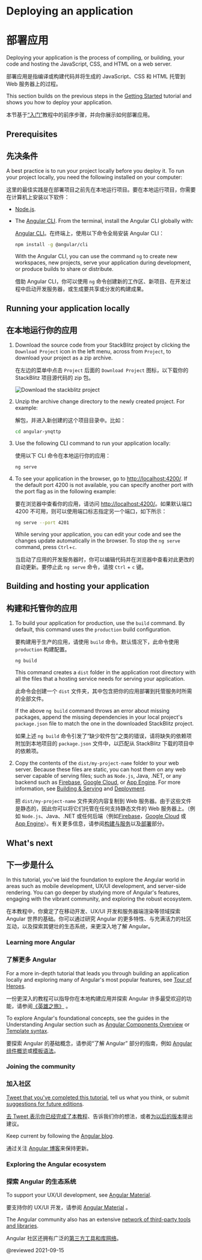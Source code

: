 # Deploying an application

# 部署应用

Deploying your application is the process of compiling, or building, your code and hosting the JavaScript, CSS, and HTML on a web server.

部署应用是指编译或构建代码并将生成的 JavaScript、CSS 和 HTML 托管到 Web 服务器上的过程。

This section builds on the previous steps in the [Getting Started](start "Try it: A basic application") tutorial and shows you how to deploy your application.

本节基于[“入门”](start "尝试：基本应用")教程中的前序步骤，并向你展示如何部署应用。

## Prerequisites

## 先决条件

A best practice is to run your project locally before you deploy it. To run your project locally, you need the following installed on your computer:

这里的最佳实践是在部署项目之前先在本地运行项目。要在本地运行项目，你需要在计算机上安装以下软件：

* [Node.js](https://nodejs.org/en/).
* The [Angular CLI](https://cli.angular.io/).
    From the terminal, install the Angular CLI globally with:

  [Angular CLI](https://cli.angular.io/)。在终端上，使用以下命令全局安装 Angular CLI：

  ```sh
  npm install -g @angular/cli
  ```

    With the Angular CLI, you can use the command `ng` to create new workspaces, new projects, serve your application during development, or produce builds to share or distribute.

  借助 Angular CLI，你可以使用 `ng` 命令创建新的工作区、新项目、在开发过程中启动开发服务器，或生成要共享或分发的构建成果。

## Running your application locally

## 在本地运行你的应用

1. Download the source code from your StackBlitz project by clicking the `Download Project` icon in the left menu, across from `Project`, to download your project as a zip archive.

   在左边的菜单中点击  `Project` 后面的 `Download Project` 图标，以下载你的 StackBlitz 项目源代码的 zip 包。

    <div class="lightbox">
      <img src="generated/images/guide/start/download-project.png" alt="Download the stackblitz project">
    </div>

2. Unzip the archive change directory to the newly created project. For example:

   解包，并进入新创建的这个项目目录中。比如：

   ```sh
   cd angular-ynqttp
   ```

1. Use the following CLI command to run your application locally:

   使用以下 CLI 命令在本地运行你的应用：

   ```sh
   ng serve
   ```

1. To see your application in the browser, go to <http://localhost:4200/>.
   If the default port 4200 is not available, you can specify another port with the port flag as in the following example:

   要在浏览器中查看你的应用，请访问 <http://localhost:4200/>。如果默认端口 4200 不可用，则可以使用端口标志指定另一个端口，如下所示：

   ```sh
   ng serve --port 4201
   ```

   While serving your application, you can edit your code and see the changes update automatically in the browser.
   To stop the `ng serve` command, press `Ctrl`+`c`.

   当启动了应用的开发服务器时，你可以编辑代码并在浏览器中查看对此更改的自动更新。要停止此 `ng serve` 命令，请按 `Ctrl` + `c` 键。

<a id="building"></a>

## Building and hosting your application

## 构建和托管你的应用

1. To build your application for production, use the `build` command. By default, this command uses the `production` build configuration.

   要构建用于生产的应用，请使用 `build` 命令。默认情况下，此命令使用 `production` 构建配置。

   ```sh
   ng build
   ```

   This command creates a `dist` folder in the application root directory with all the files that a hosting service needs for serving your application.

   此命令会创建一个 `dist` 文件夹，其中包含把你的应用部署到托管服务时所需的全部文件。

   <div class="alert is-helpful">

   If the above `ng build` command throws an error about missing packages, append the missing dependencies in your local project's `package.json` file to match the one in the downloaded StackBlitz project.

   如果上述 `ng build` 命令引发了“缺少软件包”之类的错误，请将缺失的依赖项附加到本地项目的 `package.json` 文件中，以匹配从 StackBlitz 下载的项目中的依赖项。

   </div>

1. Copy the contents of the `dist/my-project-name` folder to your web server.
   Because these files are static, you can host them on any web server capable of serving files; such as `Node.js`, Java, .NET, or any backend such as [Firebase](https://firebase.google.com/docs/hosting), [Google Cloud](https://cloud.google.com/solutions/web-hosting), or [App Engine](https://cloud.google.com/appengine/docs/standard/python/getting-started/hosting-a-static-website).
   For more information, see [Building & Serving](guide/build "Building and Serving Angular Apps") and [Deployment](guide/deployment "Deployment guide").

   把 `dist/my-project-name` 文件夹的内容复制到 Web 服务器。由于这些文件是静态的，因此你可以将它们托管在任何支持静态文件的 Web 服务器上。（例如 `Node.js`、Java、.NET 或任何后端（例如[Firebase](https://firebase.google.com/docs/hosting)，[Google Cloud](https://cloud.google.com/solutions/web-hosting) 或 [App Engine](https://cloud.google.com/appengine/docs/standard/python/getting-started/hosting-a-static-website)）。有关更多信息，请参阅[构建与服务](guide/build "构建与服务 Angular 应用")以及[部署](guide/deployment "部署指南")部分。

## What's next

## 下一步是什么

In this tutorial, you've laid the foundation to explore the Angular world in areas such as mobile development, UX/UI development, and server-side rendering.
You can go deeper by studying more of Angular's features, engaging with the vibrant community, and exploring the robust ecosystem.

在本教程中，你奠定了在移动开发、UX/UI 开发和服务器端渲染等领域探索 Angular 世界的基础。你可以通过研究 Angular 的更多特性、与充满活力的社区互动，以及探索其健壮的生态系统，来更深入地了解 Angular。

### Learning more Angular

### 了解更多 Angular

For a more in-depth tutorial that leads you through building an application locally and exploring many of Angular's most popular features, see [Tour of Heroes](tutorial).

一份更深入的教程可以指导你在本地构建应用并探索 Angular 许多最受欢迎的功能，请参阅[《英雄之旅》](tutorial) 。

To explore Angular's foundational concepts, see the guides in the Understanding Angular section such as [Angular Components Overview](guide/component-overview) or [Template syntax](guide/template-syntax).

要探索 Angular 的基础概念，请参阅“了解 Angular” 部分的指南，例如 [Angular 组件概览](guide/component-overview)或[模板语法](guide/template-syntax)。

### Joining the community

### 加入社区

[Tweet that you've completed this tutorial](https://twitter.com/intent/tweet?url=https://angular.io/start&text=I%20just%20finished%20the%20Angular%20Getting%20Started%20Tutorial "Angular on Twitter"), tell us what you think, or submit [suggestions for future editions](https://github.com/angular/angular/issues/new/choose "Angular GitHub repository new issue form").

[去 Tweet 表示你已经完成了本教程](https://twitter.com/intent/tweet?url=https://angular.io/start&text=I%20just%20finished%20the%20Angular%20Getting%20Started%20Tutorial "Twitter 上的 Angular")、告诉我们你的想法，或者[为以后的版本](https://github.com/angular/angular/issues/new/choose "Angular GitHub 存储库的新建 Issue 表单")提出建议。

Keep current by following the [Angular blog](https://blog.angular.io/ "Angular blog").

通过关注 [Angular 博客](https://blog.angular.io/ "Angular 博客")来保持更新。

### Exploring the Angular ecosystem

### 探索 Angular 的生态系统

To support your UX/UI development, see [Angular Material](https://material.angular.io/ "Angular Material web site").

要支持你的 UX/UI 开发，请参阅 [Angular Material](https://material.angular.cn/ "Angular Material 网站") 。

The Angular community also has an extensive [network of third-party tools and libraries](resources "Angular resources list").

Angular 社区还拥有广泛的[第三方工具和库网络](resources "Angular 资源列表")。

@reviewed 2021-09-15
